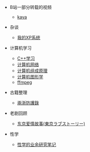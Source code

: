 - B站一部分转载的视频

  - [kaya](bilibili_videos/kaya.md)
- 杂谈
  - [我的XP系统](xp/xp.md)
- 计算机学习
  - [C++学习](cpp/cpp_learning.md)
  - [计算机网络](computer_network/computer_network.md)
  - [计算机组成原理](Principles_of_Computer_Organization/Principles_of_Computer_Organization.md)
  - [计算机图形学](Computer_graphics/Computer_graphics.md)
  - [ffmpeg](ffmpeg/ffmpeg.md)
- 古籍整理
  - [兩浙防護錄](Zhejiang/Zhejiang.md)
- 老剧回顾
  - [东京爱情故事(東京ラブストーリー)](oldshow/oldmemory.md)
- 性学
  - [性学的业余研究笔记](Sexology/sexology)

